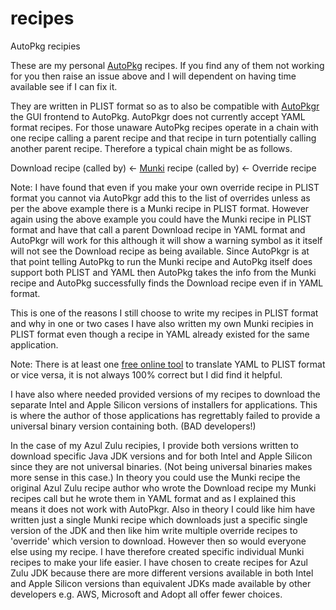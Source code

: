 # recipes
AutoPkg recipies

These are my personal [AutoPkg](https://github.com/autopkg/autopkg) recipes. If you find any of them not working for you then raise an issue above and I will dependent on having time available see if I can fix it.

They are written in PLIST format so as to also be compatible with [AutoPkgr](https://github.com/lindegroup/autopkgr) the GUI frontend to AutoPkg. AutoPkgr does not currently accept YAML format recipes. For those unaware AutoPkg recipes operate in a chain with one recipe calling a parent recipe and that recipe in turn potentially calling another parent recipe. Therefore a typical chain might be as follows.

Download recipe (called by) <- [Munki](https://www.munki.org/munki/) recipe (called by) <- Override recipe

Note: I have found that even if you make your own override recipe in PLIST format you cannot via AutoPkgr add this to the list of overrides unless as per the above example there is a Munki recipe in PLIST format. However again using the above example you could have the Munki recipe in PLIST format and have that call a parent Download recipe in YAML format and AutoPkgr will work for this although it will show a warning symbol as it itself will not see the Download recipe as being available. Since AutoPkgr is at that point telling AutoPkg to run the Munki recipe and AutoPkg itself does support both PLIST and YAML then AutoPkg takes the info from the Munki recipe and AutoPkg successfully finds the Download recipe even if in YAML format.

This is one of the reasons I still choose to write my recipes in PLIST format and why in one or two cases I have also written my own Munki recipies in PLIST format even though a recipe in YAML already existed for the same application.

Note: There is at least one [free online tool](https://wtools.io/convert-yaml-to-plist) to translate YAML to PLIST format or vice versa, it is not always 100% correct but I did find it helpful.

I have also where needed provided versions of my recipes to download the separate Intel and Apple Silicon versions of installers for applications. This is where the author of those applications has regrettably failed to provide a universal binary version containing both. (BAD developers!)

In the case of my Azul Zulu recipies, I provide both versions written to download specific Java JDK versions and for both Intel and Apple Silicon since they are not universal binaries. (Not being universal binaries makes more sense in this case.) In theory you could use the Munki recipe the original Azul Zulu recipe author who wrote the Download recipe my Munki recipes call but he wrote them in YAML format and as I explained this means it does not work with AutoPkgr. Also in theory I could like him have written just a single Munki recipe which downloads just a specific single version of the JDK and then like him write multiple override recipes to 'override' which version to download. However then so would everyone else using my recipe. I have therefore created specific individual Munki recipes to make your life easier. I have chosen to create recipes for Azul Zulu JDK because there are more different versions available in both Intel and Apple Silicon versions than equivalent JDKs made available by other developers e.g. AWS, Microsoft and Adopt all offer fewer choices.
